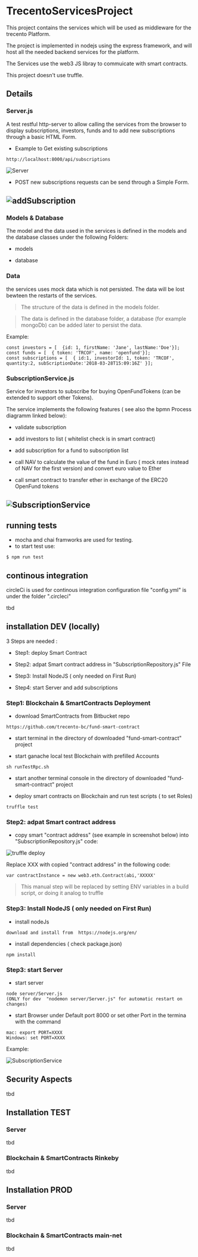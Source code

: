 # TrecentoServicesProject

This project contains the services which will be used as middleware for the trecento Platform.

The project is implemented in nodejs using the express framework, and will host all the needed backend services for the platform.

The Services use the web3 JS libray to commuicate with smart contracts.

This project doesn't use truffle. 

## Details



### Server.js
A test restful http-server to allow calling the services from the browser to display subscriptions, investors, funds and to add new subscriptions through a basic HTML Form.

* Example to Get existing subscriptions 
```
http://localhost:8000/api/subscriptions

```
![Server](/images/server_home.png)

* POST new subscriptions  requests can be send through a Simple Form.


![addSubscription](/images/addSubscription.png)
----


### Models & Database

The model and the data used in the services is defined in the models and the database classes under the following Folders:

* models

* database

### Data
the services uses mock data which is not persisted.
The data will be lost bewteen the restarts of the services.

>The structure of the data is defined in the models folder.

>The data is defined in the database folder, a database (for example mongoDb) can be added later to persist the data.


Example:
```
const investors = [  {id: 1, firstName: 'Jane', lastName:'Doe'}];
const funds = [  { token: 'TRCOF', name: 'openfund'}];
const subscriptions = [  { id:1, investorId: 1, token: 'TRCOF', quantity:2, subScriptionDate:'2018-03-28T15:09:16Z' }];
```


### SubscriptionService.js

Service for investors to subscribe for buying OpenFundTokens (can be extended to support other Tokens).

The service implements the following features ( see also the bpmn Process diagramm linked below):

* validate subscription

* add investors to list ( whitelist check is in smart contract)

* add subscription for a fund to subscription list 

* call NAV to calculate the value of the fund in Euro ( mock rates instead of NAV for the first version) and convert euro value to Ether

* call smart contract to transfer ether in exchange of the ERC20 OpenFund tokens 


![SubscriptionService](/images/OpenFundContract_Subscribe_Process_v2.png)
----

## running tests
* mocha and chai framworks are used for testing.
* to start test use:

```
$ npm run test
```

## continous integration 

circleCi is used for continous integration 
configuration file "config.yml" is under the folder ".circleci"

tbd



## installation DEV (locally)
3 Steps are needed :

* Step1: deploy Smart Contract 

* Step2: adpat Smart contract address in "SubscriptionRepository.js" File

* Step3: Install NodeJS  ( only needed on First Run)


* Step4: start Server and add subscriptions


### Step1: Blockchain & SmartContracts Deployment
* download SmartContracts from Bitbucket repo

```
https://github.com/trecento-bc/fund-smart-contract
```

* start terminal in the directory of downloaded "fund-smart-contract" project



* start ganache local test Blockchain with prefilled Accounts

```
sh runTestRpc.sh
```


* start another terminal console in the directory of downloaded "fund-smart-contract" project

* deploy smart contracts on Blockchain and run test scripts ( to set Roles)

```
truffle test
```

### Step2: adpat Smart contract address
* copy smart "contract address" (see example in screenshot below) into "SubscriptionRepository.js" code:

![truffle deploy](/images/truffleTest.png)

Replace XXX with copied "contract address" in the following code:

```
var contractInstance = new web3.eth.Contract(abi,'XXXXX'
```
>This manual step will be replaced by setting ENV variables in a build script, or doing it analog to truffle 

### Step3: Install NodeJS  ( only needed on First Run)
* install nodeJs

```
download and install from  https://nodejs.org/en/
```

* install dependencies  ( check package.json)
```
npm install
```

### Step3: start Server 

* start server  
```
node server/Server.js
(ONLY for dev  "nodemon server/Server.js" for automatic restart on changes)
```
* start Browser under Default port 8000
or set other Port in the termina with the command
```
mac: export PORT=XXXX
Windows: set PORT=XXXX
```
Example:

![SubscriptionService](/images/localhost.png)


## Security Aspects
tbd

## Installation TEST
### Server 
tbd

### Blockchain & SmartContracts Rinkeby
tbd


## Installation PROD
### Server 
tbd

### Blockchain & SmartContracts main-net
tbd

